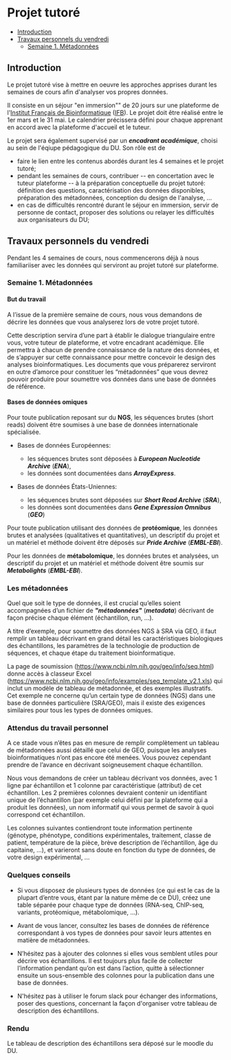 # Projet tutoré

- [Introduction](#introduction)
- [Travaux personnels du vendredi](#travaux-personnels-du-vendredi)
    - [Semaine 1. Métadonnées](#semaine-1.-metadonnees)

## Introduction

Le projet tutoré vise à  mettre en oeuvre les approches apprises durant les semaines de cours afin d'analyser vos propres données. 

Il consiste en un séjour "en immersion"" de 20 jours sur une plateforme de l'[Institut Français de Bioinformatique](http://www.france-bioinformatique.fr/) ([IFB](http://www.france-bioinformatique.fr/)). Le projet doit être réalisé entre le 1er mars et le 31 mai. Le calendrier précissera défini pour chaque apprenant en accord avec la plateforme d'accueil et le tuteur. 

Le projet sera également supervisé par un ***encadrant académique***, choisi au sein de l'éqiupe pédagogique du DU. Son rôle est de

- faire le lien entre les contenus abordés durant les 4 semaines et le projet tutoré;
- pendant les semaines de cours, contribuer -- en concertation avec le tuteur plateforme -- à la préparation conceptuelle du projet tutoré: définition des questions, caractérisation des données disponibles, préparation des métadonnées, conception du design de l'analyse, ...
- en cas de difficultés rencontré durant le séjour en immersion, servir de personne de contact, proposer des solutions ou relayer les difficultés aux organisateurs du DU; 

## Travaux personnels du vendredi

Pendant les 4 semaines de cours, nous commencerons déjà à nous familiariiser avec les données qui serviront au projet tutoré sur plateforme. 

### Semaine 1. Métadonnées

#### But du travail

A l’issue de la première semaine de cours, nous vous demandons de décrire les données que vous analyserez lors de votre projet tutoré. 

Cette description servira d’une part à établir le dialogue triangulaire entre vous, votre tuteur de plateforme, et votre encadrant académique. Elle permettra à chacun de prendre connaissance de la nature des données, et de s’appuyer sur cette connaissance pour mettre concevoir le design des analyses bioinformatiques. Les documents que vous préparerez serviront en outre d’amorce pour constituer les “métadonnées” que vous devrez pouvoir produire pour soumettre vos données dans une base de données de référence. 

#### Bases de données omiques

Pour toute publication reposant sur du **NGS**, les séquences brutes (short reads) doivent être soumises à une base de données internationale spécialisée. 

- Bases de données Européennes: 

    - les séquences brutes sont déposées à ***European Nucleotide Archive*** (***ENA***), 
    - les données sont documentées dans ***ArrayExpress***. 
    
- Bases de données États-Uniennes: 

    - les séquences brutes sont déposées sur ***Short Read Archive*** (***SRA***), 
    - les données sont documentées dans ***Gene Expression Omnibus*** (***GEO***)

Pour toute publication utilisant des données de **protéomique**, les données brutes et analysées (qualitatives et quantitatives), un descriptif du projet et un matériel et méthode doivent être déposés sur ***Pride Archive*** (***EMBL-EBI***).

Pour les données de **métabolomique**, les données brutes et analysées, un descriptif du projet et un matériel et méthode doivent être soumis sur ***Metabolights*** (***EMBL-EBI***).

### Les métadonnées

Quel que soit le type de données, il est crucial qu’elles soient accompagnées d’un fichier de ***"métadonnées"*** (***metadata***)  décrivant de façon précise chaque élément (échantillon, run, …). 

A titre d’exemple, pour soumettre des données NGS à SRA via GEO, il faut remplir un tableau décrivant en grand détail les caractéristiques biologiques des échantillons, les paramètres de la technologie de production de séquences, et chaque étape du traitement bioinformatique. 

La page de soumission (<https://www.ncbi.nlm.nih.gov/geo/info/seq.html>) donne accès à classeur Excel (<https://www.ncbi.nlm.nih.gov/geo/info/examples/seq_template_v2.1.xls>) qui inclut un modèle de tableau de métadonnée, et des exemples illustratifs. Cet exemple ne concerne qu’un certain type de données (NGS) dans une base de données particulière (SRA/GEO),  mais il existe des exigences similaires pour tous les types de données omiques. 

### Attendus du travail personnel

A ce stade vous n’êtes pas en mesure de remplir complètement un tableau de métadonnées aussi détaillé que celui de GEO, puisque les analyses bioinformatiques n’ont pas encore été menées. Vous pouvez cependant prendre de l’avance en décrivant soigneusement chaque échantillon. 

Nous vous demandons de créer un tableau décrivant vos données, avec 1 ligne par échantillon et 1 colonne par caractéristique (attribut) de cet échantillon.  Les 2 premières colonnes devraient contenir 
un identifiant unique de l’échantillon (par exemple celui défini par la plateforme qui a produit les données),  un nom informatif qui vous permet de savoir à quoi correspond cet échantillon.

Les colonnes suivantes contiendront toute information pertinente (génotype, phénotype, conditions expérimentales, traitement, classe de patient, température de la pièce, brève description de l’échantillon, âge du capitaine, ...), et varieront sans doute en fonction du type de données, de votre design expérimental, ...

### Quelques conseils

- Si vous disposez de plusieurs types de données (ce qui est le cas de la plupart d’entre vous, étant par la nature même de ce DU), créez une table séparée pour chaque type de données (RNA-seq, ChIP-seq, variants, protéomique, métabolomique, …). 

- Avant de vous lancer, consultez les bases de données de référence correspondant à vos types de données pour savoir leurs attentes en matière de métadonnées. 

- N’hésitez pas à ajouter des colonnes si elles vous semblent utiles pour décrire vos échantillons. Il est toujours plus facile de collecter l’information pendant qu’on est dans l’action, quitte à sélectionner ensuite un sous-ensemble des colonnes pour la publication dans une base de données.

- N'hésitez pas à utiliser le forum slack pour échanger des informations, poser des questions, concernant la façon d'organiser votre tableau de description des échantillons. 

### Rendu

Le tableau de description des échantillons sera déposé sur le moodle du DU. 


